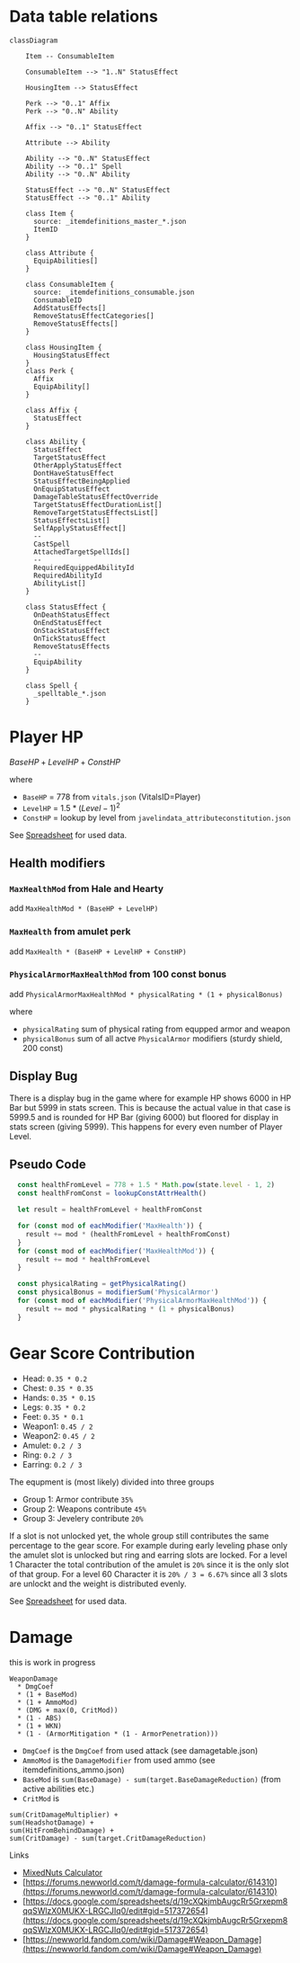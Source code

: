 # Data table relations

```mermaid
classDiagram

    Item -- ConsumableItem

    ConsumableItem --> "1..N" StatusEffect

    HousingItem --> StatusEffect

    Perk --> "0..1" Affix
    Perk --> "0..N" Ability

    Affix --> "0..1" StatusEffect

    Attribute --> Ability

    Ability --> "0..N" StatusEffect
    Ability --> "0..1" Spell
    Ability --> "0..N" Ability

    StatusEffect --> "0..N" StatusEffect
    StatusEffect --> "0..1" Ability

    class Item {
      source: _itemdefinitions_master_*.json
      ItemID
    }

    class Attribute {
      EquipAbilities[]
    }

    class ConsumableItem {
      source: _itemdefinitions_consumable.json
      ConsumableID
      AddStatusEffects[]
      RemoveStatusEffectCategories[]
      RemoveStatusEffects[]
    }

    class HousingItem {
      HousingStatusEffect
    }
    class Perk {
      Affix
      EquipAbility[]
    }

    class Affix {
      StatusEffect
    }

    class Ability {
      StatusEffect
      TargetStatusEffect
      OtherApplyStatusEffect
      DontHaveStatusEffect
      StatusEffectBeingApplied
      OnEquipStatusEffect
      DamageTableStatusEffectOverride
      TargetStatusEffectDurationList[]
      RemoveTargetStatusEffectsList[]
      StatusEffectsList[]
      SelfApplyStatusEffect[]
      --
      CastSpell
      AttachedTargetSpellIds[]
      --
      RequiredEquippedAbilityId
      RequiredAbilityId
      AbilityList[]
    }

    class StatusEffect {
      OnDeathStatusEffect
      OnEndStatusEffect
      OnStackStatusEffect
      OnTickStatusEffect
      RemoveStatusEffects
      --
      EquipAbility
    }

    class Spell {
      _spelltable_*.json
    }
```

# Player HP

$BaseHP + LevelHP + ConstHP$

where

- `BaseHP` = $778$ from `vitals.json` (VitalsID=Player)
- `LevelHP` = $1.5 * (Level - 1)^2$
- `ConstHP` = lookup by level from `javelindata_attributeconstitution.json`

See [Spreadsheet](https://docs.google.com/spreadsheets/d/1z914znwnL403tup6MApU9mnyWuycOhoPp0NNWQJODUg) for used data.

## Health modifiers

### `MaxHealthMod` from Hale and Hearty

add `MaxHealthMod * (BaseHP + LevelHP)`

### `MaxHealth` from amulet perk

add `MaxHealth * (BaseHP + LevelHP + ConstHP)`

### `PhysicalArmorMaxHealthMod` from 100 const bonus

add `PhysicalArmorMaxHealthMod * physicalRating * (1 + physicalBonus)`

where
- `physicalRating` sum of physical rating from equpped armor and weapon
- `physicalBonus` sum of all actve `PhysicalArmor` modifiers (sturdy shield, 200 const)

## Display Bug

There is a display bug in the game where for example HP shows 6000 in HP Bar but 5999 in stats screen. This is because the actual value in that case is 5999.5 and is rounded for HP Bar (giving 6000) but floored for display in stats screen (giving 5999). This happens for every even number of Player Level.

## Pseudo Code
```js
  const healthFromLevel = 778 + 1.5 * Math.pow(state.level - 1, 2)
  const healthFromConst = lookupConstAttrHealth()

  let result = healthFromLevel + healthFromConst

  for (const mod of eachModifier('MaxHealth')) {
    result += mod * (healthFromLevel + healthFromConst)
  }
  for (const mod of eachModifier('MaxHealthMod')) {
    result += mod * healthFromLevel
  }

  const physicalRating = getPhysicalRating()
  const physicalBonus = modifierSum('PhysicalArmor')
  for (const mod of eachModifier('PhysicalArmorMaxHealthMod')) {
    result += mod * physicalRating * (1 + physicalBonus)
  }
```
# Gear Score Contribution

- Head: `0.35 * 0.2`
- Chest: `0.35 * 0.35`
- Hands: `0.35 * 0.15`
- Legs: `0.35 * 0.2`
- Feet: `0.35 * 0.1`
- Weapon1: `0.45 / 2`
- Weapon2: `0.45 / 2`
- Amulet: `0.2 / 3`
- Ring: `0.2 / 3`
- Earring: `0.2 / 3`

The equpment is (most likely) divided into three groups

- Group 1: Armor contribute `35%`
- Group 2: Weapons contribute `45%`
- Group 3: Jevelery contribute `20%`

If a slot is not unlocked yet, the whole group still contributes the same percentage to the gear score.
For example during early leveling phase only the amulet slot is unlocked but ring and earring slots are locked. For a level 1 Character the total contribution of the amulet is `20%` since it is the only slot of that group. For a level 60 Character it is `20% / 3 = 6.67%` since all 3 slots are unlockt and the weight is distributed evenly.

See [Spreadsheet](https://docs.google.com/spreadsheets/d/1BhdV-SLdAvRd01pP3TD8VvzEuUfZMckJyRJUcKZEWsw) for used data.

# Damage

this is work in progress

```
WeaponDamage
  * DmgCoef
  * (1 + BaseMod)
  * (1 + AmmoMod)
  * (DMG + max(0, CritMod))
  * (1 - ABS)
  * (1 + WKN)
  * (1 - (ArmorMitigation * (1 - ArmorPenetration)))
```

- `DmgCoef` is the `DmgCoef` from used attack (see damagetable.json)
- `AmmoMod` is the `DamageModifier` from used ammo (see itemdefinitions_ammo.json)
- `BaseMod` is `sum(BaseDamage) - sum(target.BaseDamageReduction)` (from active abilities etc.)
- `CritMod` is
```
sum(CritDamageMultiplier) + 
sum(HeadshotDamage) + 
sum(HitFromBehindDamage) + 
sum(CritDamage) - sum(target.CritDamageReduction)
```

Links

- [MixedNuts Calculator](https://docs.google.com/spreadsheets/d/1-i_rew1iy8_hGdtxngRBOdwbQlwXrNNM0hDBj3T9Rsk)
- [https://forums.newworld.com/t/damage-formula-calculator/614310](https://forums.newworld.com/t/damage-formula-calculator/614310)
- [https://docs.google.com/spreadsheets/d/19cXQkjmbAugcRr5Grxepm8qqSWlzX0MUKX-LRGCJIq0/edit#gid=517372654](https://docs.google.com/spreadsheets/d/19cXQkjmbAugcRr5Grxepm8qqSWlzX0MUKX-LRGCJIq0/edit#gid=517372654)
- [https://newworld.fandom.com/wiki/Damage#Weapon_Damage](https://newworld.fandom.com/wiki/Damage#Weapon_Damage)
